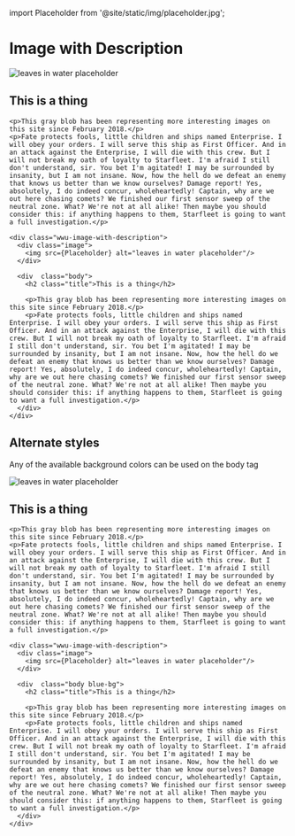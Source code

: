 import Placeholder from '@site/static/img/placeholder.jpg';

# Image with Description
<div className="wwu-image-with-description">
  <div className="image">
    <img src={Placeholder} alt="leaves in water placeholder"/>    
  </div>
  
  <div  className="body">    
    <h2 className="title">This is a thing</h2>    
    
    <p>This gray blob has been representing more interesting images on this site since February 2018.</p>
    <p>Fate protects fools, little children and ships named Enterprise. I will obey your orders. I will serve this ship as First Officer. And in an attack against the Enterprise, I will die with this crew. But I will not break my oath of loyalty to Starfleet. I'm afraid I still don't understand, sir. You bet I'm agitated! I may be surrounded by insanity, but I am not insane. Now, how the hell do we defeat an enemy that knows us better than we know ourselves? Damage report! Yes, absolutely, I do indeed concur, wholeheartedly! Captain, why are we out here chasing comets? We finished our first sensor sweep of the neutral zone. What? We're not at all alike! Then maybe you should consider this: if anything happens to them, Starfleet is going to want a full investigation.</p>    
  </div>  
</div>

```
<div class="wwu-image-with-description">
  <div class="image">
    <img src={Placeholder} alt="leaves in water placeholder"/>    
  </div>
  
  <div  class="body">    
    <h2 class="title">This is a thing</h2>    
    
    <p>This gray blob has been representing more interesting images on this site since February 2018.</p>
    <p>Fate protects fools, little children and ships named Enterprise. I will obey your orders. I will serve this ship as First Officer. And in an attack against the Enterprise, I will die with this crew. But I will not break my oath of loyalty to Starfleet. I'm afraid I still don't understand, sir. You bet I'm agitated! I may be surrounded by insanity, but I am not insane. Now, how the hell do we defeat an enemy that knows us better than we know ourselves? Damage report! Yes, absolutely, I do indeed concur, wholeheartedly! Captain, why are we out here chasing comets? We finished our first sensor sweep of the neutral zone. What? We're not at all alike! Then maybe you should consider this: if anything happens to them, Starfleet is going to want a full investigation.</p>    
  </div>  
</div>
```

## Alternate styles
Any of the available background colors can be used on the body tag

<div className="wwu-image-with-description">
  <div className="image">
    <img src={Placeholder} alt="leaves in water placeholder"/>    
  </div>
  
  <div  className="body blue-bg">    
    <h2 className="title">This is a thing</h2>    
    
    <p>This gray blob has been representing more interesting images on this site since February 2018.</p>
    <p>Fate protects fools, little children and ships named Enterprise. I will obey your orders. I will serve this ship as First Officer. And in an attack against the Enterprise, I will die with this crew. But I will not break my oath of loyalty to Starfleet. I'm afraid I still don't understand, sir. You bet I'm agitated! I may be surrounded by insanity, but I am not insane. Now, how the hell do we defeat an enemy that knows us better than we know ourselves? Damage report! Yes, absolutely, I do indeed concur, wholeheartedly! Captain, why are we out here chasing comets? We finished our first sensor sweep of the neutral zone. What? We're not at all alike! Then maybe you should consider this: if anything happens to them, Starfleet is going to want a full investigation.</p>    
  </div>  
</div>

```
<div class="wwu-image-with-description">
  <div class="image">
    <img src={Placeholder} alt="leaves in water placeholder"/>    
  </div>
  
  <div  class="body blue-bg">    
    <h2 class="title">This is a thing</h2>    
    
    <p>This gray blob has been representing more interesting images on this site since February 2018.</p>
    <p>Fate protects fools, little children and ships named Enterprise. I will obey your orders. I will serve this ship as First Officer. And in an attack against the Enterprise, I will die with this crew. But I will not break my oath of loyalty to Starfleet. I'm afraid I still don't understand, sir. You bet I'm agitated! I may be surrounded by insanity, but I am not insane. Now, how the hell do we defeat an enemy that knows us better than we know ourselves? Damage report! Yes, absolutely, I do indeed concur, wholeheartedly! Captain, why are we out here chasing comets? We finished our first sensor sweep of the neutral zone. What? We're not at all alike! Then maybe you should consider this: if anything happens to them, Starfleet is going to want a full investigation.</p>    
  </div>  
</div>
```